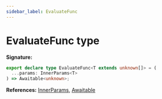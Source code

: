 ```yaml
---
sidebar_label: EvaluateFunc
---
```


# EvaluateFunc type

**Signature:**

```typescript
export declare type EvaluateFunc<T extends unknown[]> = (
  ...params: InnerParams<T>
) => Awaitable<unknown>;
```

**References:** [InnerParams](./puppeteer.innerparams.md),
[Awaitable](./puppeteer.awaitable.md)
